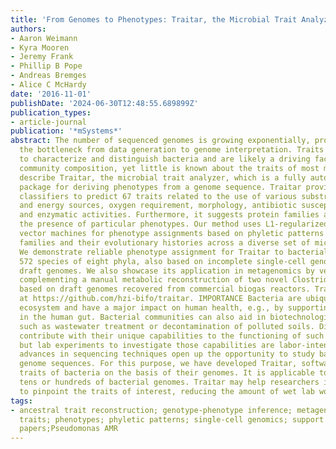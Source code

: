 ```yaml
---
title: 'From Genomes to Phenotypes: Traitar, the Microbial Trait Analyzer'
authors:
- Aaron Weimann
- Kyra Mooren
- Jeremy Frank
- Phillip B Pope
- Andreas Bremges
- Alice C McHardy
date: '2016-11-01'
publishDate: '2024-06-30T12:48:55.689899Z'
publication_types:
- article-journal
publication: '*mSystems*'
abstract: The number of sequenced genomes is growing exponentially, profoundly shifting
  the bottleneck from data generation to genome interpretation. Traits are often used
  to characterize and distinguish bacteria and are likely a driving factor in microbial
  community composition, yet little is known about the traits of most microbes. We
  describe Traitar, the microbial trait analyzer, which is a fully automated software
  package for deriving phenotypes from a genome sequence. Traitar provides phenotype
  classifiers to predict 67 traits related to the use of various substrates as carbon
  and energy sources, oxygen requirement, morphology, antibiotic susceptibility, proteolysis,
  and enzymatic activities. Furthermore, it suggests protein families associated with
  the presence of particular phenotypes. Our method uses L1-regularized L2-loss support
  vector machines for phenotype assignments based on phyletic patterns of protein
  families and their evolutionary histories across a diverse set of microbial species.
  We demonstrate reliable phenotype assignment for Traitar to bacterial genomes from
  572 species of eight phyla, also based on incomplete single-cell genomes and simulated
  draft genomes. We also showcase its application in metagenomics by verifying and
  complementing a manual metabolic reconstruction of two novel Clostridiales species
  based on draft genomes recovered from commercial biogas reactors. Traitar is available
  at https://github.com/hzi-bifo/traitar. IMPORTANCE Bacteria are ubiquitous in our
  ecosystem and have a major impact on human health, e.g., by supporting digestion
  in the human gut. Bacterial communities can also aid in biotechnological processes
  such as wastewater treatment or decontamination of polluted soils. Diverse bacteria
  contribute with their unique capabilities to the functioning of such ecosystems,
  but lab experiments to investigate those capabilities are labor-intensive. Major
  advances in sequencing techniques open up the opportunity to study bacteria by their
  genome sequences. For this purpose, we have developed Traitar, software that predicts
  traits of bacteria on the basis of their genomes. It is applicable to studies with
  tens or hundreds of bacterial genomes. Traitar may help researchers in microbiology
  to pinpoint the traits of interest, reducing the amount of wet lab work required.
tags:
- ancestral trait reconstruction; genotype-phenotype inference; metagenomics; microbial
  traits; phenotypes; phyletic patterns; single-cell genomics; support vector machines;my
  papers;Pseudomonas AMR
---
```

